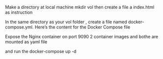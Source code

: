 Make a directory at local machine
mkdir vol
then create a file a index.html as instruction

In the same directory as your vol folder
, create a file named docker-compose.yml. 
Here’s the content for the Docker Compose file
 
 Expose the Nginx container on port 9090
 2 container images and bothe are mounted as yaml file
 
and run the  docker-compose up -d
